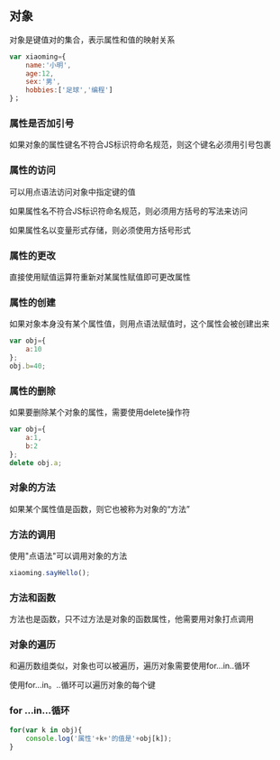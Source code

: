 ## 对象

对象是键值对的集合，表示属性和值的映射关系

```js
var xiaoming={
    name:'小明',
    age:12,
    sex:'男',
    hobbies:['足球','编程']
}；
```

### 属性是否加引号

如果对象的属性键名不符合JS标识符命名规范，则这个键名必须用引号包裹

### 属性的访问

可以用点语法访问对象中指定键的值 

如果属性名不符合JS标识符命名规范，则必须用方括号的写法来访问

如果属性名以变量形式存储，则必须使用方括号形式 

### 属性的更改

直接使用赋值运算符重新对某属性赋值即可更改属性

### 属性的创建

如果对象本身没有某个属性值，则用点语法赋值时，这个属性会被创建出来

```js
var obj={
    a:10
};
obj.b=40;
```

### 属性的删除

如果要删除某个对象的属性，需要使用delete操作符

```js
var obj={
    a:1,
    b:2
};
delete obj.a;
```

### 对象的方法

如果某个属性值是函数，则它也被称为对象的“方法”

### 方法的调用

使用"点语法"可以调用对象的方法

```js
xiaoming.sayHello();
```

### 方法和函数

方法也是函数，只不过方法是对象的函数属性，他需要用对象打点调用

### 对象的遍历

和遍历数组类似，对象也可以被遍历，遍历对象需要使用for...in..循环

使用for...in。..循环可以遍历对象的每个键

### for ...in...循环

```js
for(var k in obj){
    console.log('属性'+k+'的值是'+obj[k]);
}
```





